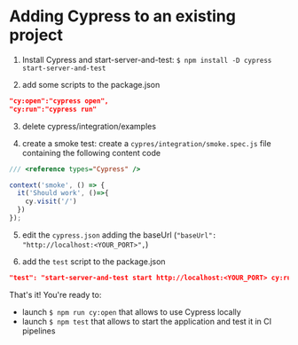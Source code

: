 # Adding Cypress to an existing project

1. Install Cypress and start-server-and-test: `$ npm install -D cypress start-server-and-test`

2. add some scripts to the package.json
```json
"cy:open":"cypress open",
"cy:run":"cypress run"
```
3. delete cypress/integration/examples

4. create a smoke test: create a `cypres/integration/smoke.spec.js` file containing the following content code
  ```js
  /// <reference types="Cypress" />

  context('smoke', () => {
    it('Should work', ()=>{
      cy.visit('/')
    })
  });
  ```

5. edit the `cypress.json` adding the baseUrl (`"baseUrl": "http://localhost:<YOUR_PORT>",`)

6. add the `test` script to the package.json
  ```json
  "test": "start-server-and-test start http://localhost:<YOUR_PORT> cy:run",
  ```

That's it! You're ready to:
- launch `$ npm run cy:open` that allows to use Cypress locally
- launch `$ npm test` that allows to start the application and test it in CI pipelines
